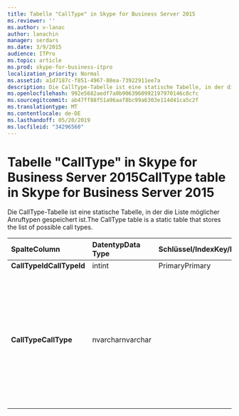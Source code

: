 ```yaml
---
title: Tabelle "CallType" in Skype for Business Server 2015
ms.reviewer: ''
ms.author: v-lanac
author: lanachin
manager: serdars
ms.date: 3/9/2015
audience: ITPro
ms.topic: article
ms.prod: skype-for-business-itpro
localization_priority: Normal
ms.assetid: a1d7187c-f851-4967-88ea-73922911ee7a
description: Die CallType-Tabelle ist eine statische Tabelle, in der die Liste möglicher Anruftypen gespeichert ist.
ms.openlocfilehash: 992e5682aedf7a0b9063960992197970146c8cfc
ms.sourcegitcommit: ab47ff88f51a96aaf8bc99a6303e114d41ca5c2f
ms.translationtype: MT
ms.contentlocale: de-DE
ms.lasthandoff: 05/20/2019
ms.locfileid: "34296560"
---
```

# <a name="calltype-table-in-skype-for-business-server-2015"></a><span data-ttu-id="f8704-103">Tabelle "CallType" in Skype for Business Server 2015</span><span class="sxs-lookup"><span data-stu-id="f8704-103">CallType table in Skype for Business Server 2015</span></span>
 
<span data-ttu-id="f8704-104">Die CallType-Tabelle ist eine statische Tabelle, in der die Liste möglicher Anruftypen gespeichert ist.</span><span class="sxs-lookup"><span data-stu-id="f8704-104">The CallType table is a static table that stores the list of possible call types.</span></span>
  
|<span data-ttu-id="f8704-105">**Spalte**</span><span class="sxs-lookup"><span data-stu-id="f8704-105">**Column**</span></span>|<span data-ttu-id="f8704-106">**Datentyp**</span><span class="sxs-lookup"><span data-stu-id="f8704-106">**Data Type**</span></span>|<span data-ttu-id="f8704-107">**Schlüssel/Index**</span><span class="sxs-lookup"><span data-stu-id="f8704-107">**Key/Index**</span></span>|<span data-ttu-id="f8704-108">**Details**</span><span class="sxs-lookup"><span data-stu-id="f8704-108">**Details**</span></span>|
|:-----|:-----|:-----|:-----|
|<span data-ttu-id="f8704-109">**CallTypeId**</span><span class="sxs-lookup"><span data-stu-id="f8704-109">**CallTypeId**</span></span> <br/> |<span data-ttu-id="f8704-110">int</span><span class="sxs-lookup"><span data-stu-id="f8704-110">int</span></span>  <br/> |<span data-ttu-id="f8704-111">Primary</span><span class="sxs-lookup"><span data-stu-id="f8704-111">Primary</span></span>  <br/> ||
|<span data-ttu-id="f8704-112">**CallType**</span><span class="sxs-lookup"><span data-stu-id="f8704-112">**CallType**</span></span> <br/> |<span data-ttu-id="f8704-113">nvarchar</span><span class="sxs-lookup"><span data-stu-id="f8704-113">nvarchar</span></span>  <br/> || <span data-ttu-id="f8704-114">Zulässige Werte:</span><span class="sxs-lookup"><span data-stu-id="f8704-114">Allowed values:</span></span> <br/>  <span data-ttu-id="f8704-115">0-unbekannt</span><span class="sxs-lookup"><span data-stu-id="f8704-115">0 -- Unknown</span></span> <br/>  <span data-ttu-id="f8704-116">1 – Sofortnachrichten</span><span class="sxs-lookup"><span data-stu-id="f8704-116">1 - Instant Messaging</span></span> <br/>  <span data-ttu-id="f8704-117">2 – Anwendungsfreigabe</span><span class="sxs-lookup"><span data-stu-id="f8704-117">2 -- Application Sharing</span></span> <br/>  <span data-ttu-id="f8704-118">3-Audio</span><span class="sxs-lookup"><span data-stu-id="f8704-118">3 -- Audio</span></span> <br/>  <span data-ttu-id="f8704-119">4 – Audio und Video</span><span class="sxs-lookup"><span data-stu-id="f8704-119">4 - Audio and Video</span></span> <br/>  <span data-ttu-id="f8704-120">5-Dateiübertragung</span><span class="sxs-lookup"><span data-stu-id="f8704-120">5 - File Transfer</span></span> <br/> |
   

